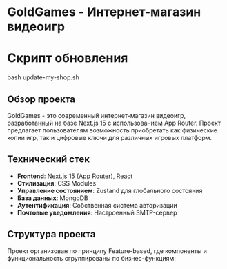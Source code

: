 # GoldGames - Интернет-магазин видеоигр

# Скрипт обновления

bash update-my-shop.sh

## Обзор проекта

GoldGames - это современный интернет-магазин видеоигр, разработанный на базе Next.js 15 с использованием App Router. Проект предлагает пользователям возможность приобретать как физические копии игр, так и цифровые ключи для различных игровых платформ.

## Технический стек

- **Frontend**: Next.js 15 (App Router), React
- **Стилизация**: CSS Modules
- **Управление состоянием**: Zustand для глобального состояния
- **База данных**: MongoDB
- **Аутентификация**: Собственная система авторизации
- **Почтовые уведомления**: Настроенный SMTP-сервер

## Структура проекта

Проект организован по принципу Feature-based, где компоненты и функциональность сгруппированы по бизнес-функциям:
